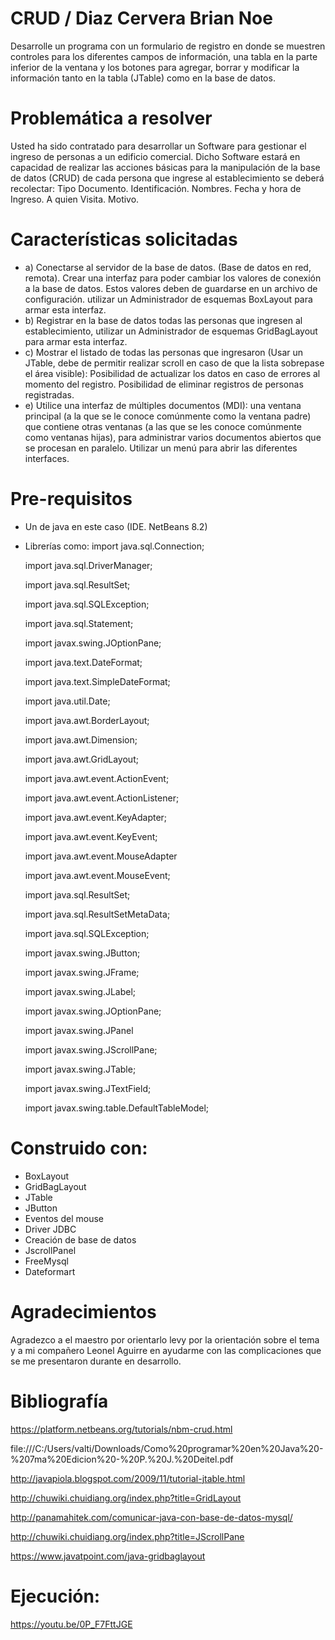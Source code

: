 # CRUD / Diaz Cervera Brian Noe

Desarrolle un programa con un formulario de registro en donde se muestren controles para los diferentes campos de información, una tabla en la parte inferior de la ventana y los botones para agregar, borrar y modificar la información tanto en la tabla (JTable) como en la base de datos.
# Problemática a resolver
Usted ha sido contratado para desarrollar un Software para gestionar el ingreso de personas a un edificio comercial. Dicho Software estará en capacidad de realizar las acciones básicas para la manipulación de la base de datos (CRUD) de cada persona que ingrese al establecimiento se deberá recolectar: Tipo Documento. Identificación. Nombres. Fecha y hora de Ingreso. A quien Visita. Motivo.
# Características solicitadas 
- a) Conectarse al servidor de la base de datos. (Base de datos en red, remota). Crear una interfaz para poder cambiar los valores de conexión a la base de datos. Estos valores deben de guardarse en un archivo de configuración. utilizar un Administrador de esquemas BoxLayout para armar esta interfaz. 
- b) Registrar en la base de datos todas las personas que ingresen al establecimiento, utilizar un Administrador de esquemas GridBagLayout para armar esta interfaz. 
- c) Mostrar el listado de todas las personas que ingresaron (Usar un JTable, debe de permitir realizar scroll en caso de que la lista sobrepase el área visible): Posibilidad de actualizar los datos en caso de errores al momento del registro. Posibilidad de eliminar registros de personas registradas.
- e) Utilice una interfaz de múltiples documentos (MDI): una ventana principal (a la que se le conoce comúnmente como la ventana padre) que contiene otras ventanas (a las que se les conoce comúnmente como ventanas hijas), para administrar varios documentos abiertos que se procesan en paralelo. Utilizar un menú para abrir las diferentes interfaces.
# Pre-requisitos 
- Un de java en este caso (IDE. NetBeans 8.2) 
- Librerías como:
  import java.sql.Connection;
  
  import java.sql.DriverManager;
  
  import java.sql.ResultSet;
  
  import java.sql.SQLException;
  
  import java.sql.Statement;
  
  import javax.swing.JOptionPane;
  
  import java.text.DateFormat;
  
  import java.text.SimpleDateFormat;
  
  import java.util.Date;
  
  import java.awt.BorderLayout;
  
  import java.awt.Dimension;
  
  import java.awt.GridLayout;
  
  import java.awt.event.ActionEvent;
  
  import java.awt.event.ActionListener;
  
  import java.awt.event.KeyAdapter;
  
  import java.awt.event.KeyEvent;
  
  import java.awt.event.MouseAdapter
  
  import java.awt.event.MouseEvent;
  
  import java.sql.ResultSet;
  
  import java.sql.ResultSetMetaData;
  
  import java.sql.SQLException;
  
  import javax.swing.JButton;
  
  import javax.swing.JFrame;
  
  import javax.swing.JLabel;
  
  import javax.swing.JOptionPane;
  
  import javax.swing.JPanel
  
  import javax.swing.JScrollPane;
  
  import javax.swing.JTable;
  
  import javax.swing.JTextField;
  
  import javax.swing.table.DefaultTableModel;







# Construido con:
-	BoxLayout
-	GridBagLayout
-	JTable
-	JButton
-	Eventos del mouse
-	Driver JDBC
-	Creación de base de datos
-	JscrollPanel
-	FreeMysql
-	Dateformart

# Agradecimientos
Agradezco a el maestro por orientarlo levy por la orientación sobre el tema y a mi compañero Leonel Aguirre en ayudarme con las complicaciones que se me presentaron durante en desarrollo.

# Bibliografía
https://platform.netbeans.org/tutorials/nbm-crud.html

file:///C:/Users/valti/Downloads/Como%20programar%20en%20Java%20-%207ma%20Edicion%20-%20P.%20J.%20Deitel.pdf

http://javapiola.blogspot.com/2009/11/tutorial-jtable.html

http://chuwiki.chuidiang.org/index.php?title=GridLayout

http://panamahitek.com/comunicar-java-con-base-de-datos-mysql/

http://chuwiki.chuidiang.org/index.php?title=JScrollPane

https://www.javatpoint.com/java-gridbaglayout

# Ejecución:
https://youtu.be/0P_F7FttJGE

